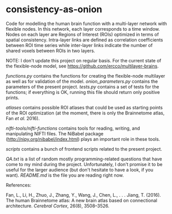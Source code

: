 # consistency-as-onion
Code for modelling the human brain function with a multi-layer network with flexible nodes. In this network, each layer corresponds to a time window. Nodes on each layer are Regions of Interest (ROIs) optimized in terms of spatial consistency. Intra-layer links are defined as correlation coefficients between ROI time series while inter-layer links indicate the number of shared voxels between ROIs in two layers.

NOTE: I don't update this project on regular basis. For the current state of the flexible-node model, see https://github.com/ercco/multilayer-brains.

*functions.py* contains the functions for creating the flexible-node multilayer as well as for validation of the model. *onion_parameters.py* contains the parameters of the present project. *tests.py* contains a set of tests for the functions; if everything is OK, running this file should return only positive prints.

*atlases* contains possible ROI atlases that could be used as starting points of the ROI optimization (at the moment, there is only the Brainnetome atlas, Fan *et al.* 2016).

*nifti-tools/nifti-functions* contains tools for reading, writing, and manipulating NIFTI files. The NiBabel package (http://nipy.org/nibabel/index.html) plays an important role in these tools.

*scripts* contains a bunch of frontend scripts related to the present project.

*QA.txt* is a list of random mostly programming-related questions that have come to my mind during the project. Unfortunately, I don't promise it to be useful for the larger audience (but don't hesitate to have a look, if you want). *README.md* is the file you are reading right now.

References:

Fan, L., Li, H., Zhuo, J., Zhang, Y., Wang, J., Chen, L., . . .  Jiang, T. (2016). The human Brainnetome atlas:  A new brain atlas based on connectional architecture. *Cerebral Cortex*, 26(8), 3508–3526.



